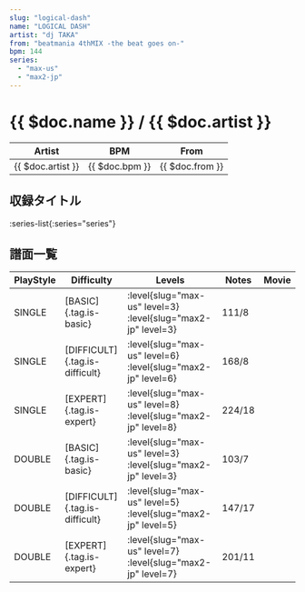 ```yaml
---
slug: "logical-dash"
name: "LOGICAL DASH"
artist: "dj TAKA"
from: "beatmania 4thMIX -the beat goes on-"
bpm: 144
series:
  - "max-us"
  - "max2-jp"
---
```


# {{ $doc.name }} / {{ $doc.artist }}

|Artist|BPM|From|
|------|---|----|
|{{ $doc.artist }}|{{ $doc.bpm }}|{{ $doc.from }}|

## 収録タイトル

:series-list{:series="series"}

## 譜面一覧

|PlayStyle|Difficulty|Levels|Notes|Movie|
|---------|----------|------|-----|-----|
|SINGLE|[BASIC]{.tag.is-basic}|<div class="field is-grouped is-grouped-multiline"> :level{slug="max-us" level=3} :level{slug="max2-jp" level=3}</div>|111/8||
|SINGLE|[DIFFICULT]{.tag.is-difficult}|<div class="field is-grouped is-grouped-multiline"> :level{slug="max-us" level=6} :level{slug="max2-jp" level=6}</div>|168/8||
|SINGLE|[EXPERT]{.tag.is-expert}|<div class="field is-grouped is-grouped-multiline"> :level{slug="max-us" level=8} :level{slug="max2-jp" level=8}</div>|224/18||
|DOUBLE|[BASIC]{.tag.is-basic}|<div class="field is-grouped is-grouped-multiline"> :level{slug="max-us" level=3} :level{slug="max2-jp" level=3}</div>|103/7||
|DOUBLE|[DIFFICULT]{.tag.is-difficult}|<div class="field is-grouped is-grouped-multiline"> :level{slug="max-us" level=5} :level{slug="max2-jp" level=5}</div>|147/17||
|DOUBLE|[EXPERT]{.tag.is-expert}|<div class="field is-grouped is-grouped-multiline"> :level{slug="max-us" level=7} :level{slug="max2-jp" level=7}</div>|201/11||

